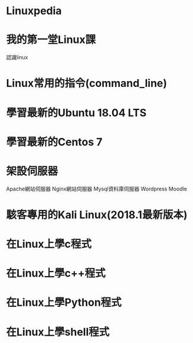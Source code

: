 # Linuxpedia

# 我的第一堂Linux課

認識linux

# Linux常用的指令(command_line)

# 學習最新的Ubuntu 18.04 LTS

# 學習最新的Centos 7

# 架設伺服器
Apache網站伺服器
Nginx網站伺服器
Mysql資料庫伺服器
Wordpress 
Moodle


# 駭客專用的Kali Linux(2018.1最新版本)

# 在Linux上學c程式

# 在Linux上學c++程式

# 在Linux上學Python程式

# 在Linux上學shell程式

